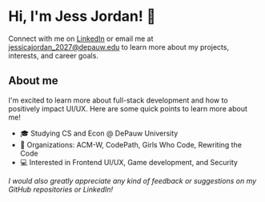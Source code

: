 # Hi, I'm Jess Jordan! 🤗
Connect with me on [LinkedIn](www.linkedin.com/in/jessica-jordan31) or email me at jessicajordan_2027@depauw.edu to learn more about my projects, interests, and career goals.

## About me
I'm excited to learn more about full-stack development and how to positively impact UI/UX. Here are some quick points to learn more about me!
<!-- + 🔗 My Portfolio-->
+ 🎓 Studying CS and Econ @ DePauw University
+ 🚀 Organizations: ACM-W, CodePath, Girls Who Code, Rewriting the Code
+ 💻 Interested in Frontend UI/UX, Game development, and Security


*I would also greatly appreciate any kind of feedback or suggestions on my GitHub repositories or LinkedIn!*

<!--
**jessicajordan31/jessicajordan31** is a ✨ _special_ ✨ repository because its `README.md` (this file) appears on your GitHub profile.

Here are some ideas to get you started:

- 🔭 I’m currently working on ...
- 🌱 I’m currently learning ...
- 👯 I’m looking to collaborate on ...
- 🤔 I’m looking for help with ...
- 💬 Ask me about ...
- 📫 How to reach me: ...
- 😄 Pronouns: ...
- ⚡ Fun fact: ...
-->
